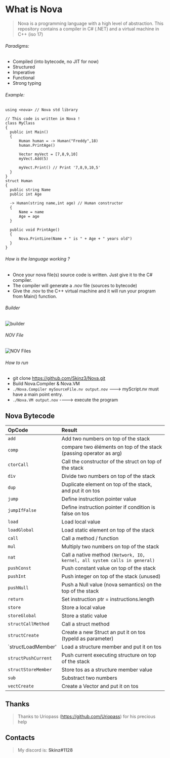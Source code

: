 
# What is Nova

> Nova is a programming language with a high level of abstraction. This repository contains a compiler in C# (.NET) and a virtual machine in C++ (iso 17)

  
  ###### Paradigms:
  + Compiled (into bytecode, no JIT for now)
  + Structured
  + Imperative
  + Functional
  + Strong typing
  ###### Example:

  ```
using <nova> // Nova std library

// This code is written in Nova !
class MyClass
{
    public int Main()
    {
        Human human = -> Human("Freddy",18)
        human.PrintAge()

        Vector myVect = [7,8,9,10]
        myVect.Add(5)

        myVect.Print() // Print '7,8,9,10,5'
    }
}
struct Human
{
    public string Name
    public int Age
    
    -> Human(string name,int age) // Human constructor
    {
        Name = name
        Age = age
    }

    public void PrintAge()
    {
        Nova.PrintLine(Name + " is " + Age + " years old")
    }
}
 ```
 ###### How is the language working ?
 + Once your nova file(s) source code is written. Just give it to the C# compiler.
 + The compiler will generate a .nov file (sources to bytecode)
 + Give the .nov to the C++ virtual machine and it will run your program from Main() function.

###### Builder

 ![builder](https://puu.sh/F2jxl/e1f80ffc4a.png)

###### NOV File

![NOV Files](https://puu.sh/F2jDk/390c696ae5.png)


###### How to run
  + git clone https://github.com/Skinz3/Nova.git
  + Build Nova.Compiler & Nova.VM
  + ``` ./Nova.Compiler mySourceFile.nv output.nov ```  ---> myScript.nv must have a main point entry. 
  + ``` ./Nova.VM output.nov ``` ----> execute the program

## Nova Bytecode

| OpCode | Result |
| :--- | :--- | 
| `add` | Add two numbers on top of the stack | 
| `comp` | compare two éléments on top of the stack (passing operator as arg)|
| `ctorCall` | Call the constructor of the struct on top of the stack | 
| `div` | Divide two numbers on top of the stack | 
| `dup` | Duplicate element on top of the stack, and put it on tos| 
| `jump` | Define instruction pointer value  | 
| `jumpIfFalse` | Define instruction pointer if condition is false on tos  | 
| `load` | Load local value | 
| `loadGlobal` | Load static element on top of the stack | 
| `call` | Call a method / function  | 
| `mul` | Multiply two numbers on top of the stack | 
| `nat` | Call a native method `(Network, IO, kernel, all system calls in general)` | 
| `pushConst` | Push constant value on top of the stack |
| `pushInt` | Push integer on top of the stack (unused) |
| `pushNull` | Push a Null value (nova semantics) on the top of the stack  |
| `return` | Set instruction ptr = instructions.length  |
| `store` | Store a local value  |
| `storeGlobal` | Store a static value  | 
| `structCallMethod` | Call a struct method  |
| `structCreate` | Create a new Struct<T> an put it on tos (typeId as parameter)  |
| `structLoadMember' | Load a structure member and put it on tos |
| `structPushCurrent` | Push current executing structure on top of the stack |
| `structStoreMember` | Store tos as a structure member value  |
| `sub` | Substract two numbers |
| `vectCreate` | Create a Vector<T> and put it on tos  |

 
## Thanks

  > Thanks to Uriopass (https://github.com/Uriopass) for his precious help
## Contacts

  > My discord is: **Skinz#1128**
  
